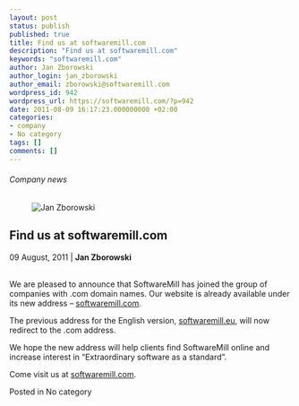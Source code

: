 ```yaml
---
layout: post
status: publish
published: true
title: Find us at softwaremill.com
description: "Find us at softwaremill.com"
keywords: "softwaremill.com"
author: Jan Zborowski
author_login: jan_zborowski
author_email: zborowski@softwaremill.com
wordpress_id: 942
wordpress_url: https://softwaremill.com/?p=942
date: 2011-08-09 16:17:23.000000000 +02:00
categories:
- company
- No category
tags: []
comments: []
---
```


<h6>Company news</h6>
<div class="post-header clearfix">
<figure><div class="image"><img src="https://softwaremill.com/wp-content/uploads/2013/04/zborowski.jpg" alt="Jan Zborowski"></div></figure><div class="title">
<h2 class="font-dark-blue font-normal">Find us at softwaremill.com</h2>09 August, 2011 | <b>Jan Zborowski</b><br><br>
</div>
</div>
<div class="post-rows"><div class="text">
<p id="Postyarchiwalne-Findusatsoftwaremill.com">We are pleased to announce that SoftwareMill has joined the group of companies with .com domain names. Our website is already available under its new address – <a href="http://softwaremill.com/" rel="nofollow">softwaremill.com</a>.</p>
<p>The previous address for the English version, <a href="http://softwaremill.eu/" rel="nofollow">softwaremill.eu</a>, will now redirect to the .com address.</p>
<p>We hope the new address will help clients find SoftwareMill online and increase interest in “Extraordinary software as a standard”.</p>
<p>Come visit us at <a href="http://softwaremill.com/" rel="nofollow">softwaremill.com</a>.</p>
</div></div>
<div class="post-footer">Posted in No category</div>
